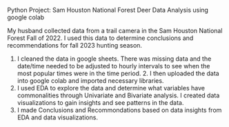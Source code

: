 Python Project:
Sam Houston National Forest Deer Data Analysis using google colab

My husband collected data from a trail camera in the Sam Houston National Forest Fall of 2022. I used this data to determine conclusions and recommendations for fall 2023 hunting season.

1. I cleaned the data in google sheets. There was missing data and the date/time needed to be adjusted to hourly intervals to see when the most popular times were in the time period.  2. I then uploaded the data into google colab and imported necessary libraries.
3. I used EDA to explore the data and determine what variables have commonalities through Univariate and Bivariate analysis. I created data visualizations to gain insights and see patterns in the data.
4. I made Conclusions and Recommondations based on data insights from EDA and data visualizations.

